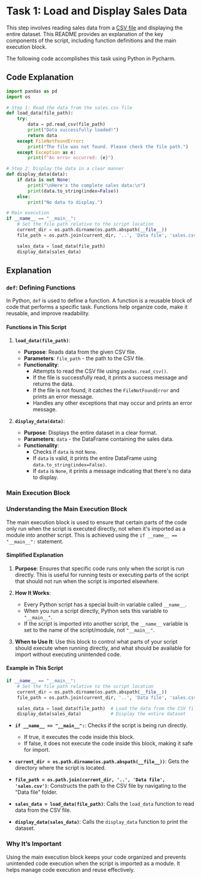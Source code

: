 # Task 1: Load and Display Sales Data

This step involves reading sales data from a [CSV file](https://github.com/FarahIbrar/CFG-Python-Activision/blob/main/Project/Data%20File/sales.csv) and displaying the entire dataset. This README provides an explanation of the key components of the script, including function definitions and the main execution block.

The following code accomplishes this task using Python in Pycharm.

## Code Explanation

```python
import pandas as pd
import os

# Step 1: Read the data from the sales.csv file
def load_data(file_path):
    try:
        data = pd.read_csv(file_path)
        print("Data successfully loaded!")
        return data
    except FileNotFoundError:
        print("The file was not found. Please check the file path.")
    except Exception as e:
        print(f"An error occurred: {e}")

# Step 2: Display the data in a clear manner
def display_data(data):
    if data is not None:
        print("\nHere's the complete sales data:\n")
        print(data.to_string(index=False))
    else:
        print("No data to display.")

# Main execution
if __name__ == "__main__":
    # Set the file path relative to the script location
    current_dir = os.path.dirname(os.path.abspath(__file__))
    file_path = os.path.join(current_dir, '..', 'Data file', 'sales.csv')  # Ensure the file is in the "Data file" folder

    sales_data = load_data(file_path)
    display_data(sales_data)
```

## Explanation

### `def`: Defining Functions

In Python, `def` is used to define a function. A function is a reusable block of code that performs a specific task. Functions help organize code, make it reusable, and improve readability.

#### Functions in This Script

1. **`load_data(file_path)`**:
   - **Purpose**: Reads data from the given CSV file.
   - **Parameters**: `file_path` - the path to the CSV file.
   - **Functionality**:
     - Attempts to read the CSV file using `pandas.read_csv()`.
     - If the file is successfully read, it prints a success message and returns the data.
     - If the file is not found, it catches the `FileNotFoundError` and prints an error message.
     - Handles any other exceptions that may occur and prints an error message.

2. **`display_data(data)`**:
   - **Purpose**: Displays the entire dataset in a clear format.
   - **Parameters**: `data` - the DataFrame containing the sales data.
   - **Functionality**:
     - Checks if `data` is not `None`.
     - If `data` is valid, it prints the entire DataFrame using `data.to_string(index=False)`.
     - If `data` is `None`, it prints a message indicating that there's no data to display.


### Main Execution Block

### Understanding the Main Execution Block

The main execution block is used to ensure that certain parts of the code only run when the script is executed directly, not when it's imported as a module into another script. This is achieved using the `if __name__ == "__main__":` statement.

#### Simplified Explanation

1. **Purpose**: Ensures that specific code runs only when the script is run directly. This is useful for running tests or executing parts of the script that should not run when the script is imported elsewhere.

2. **How It Works**:
   - Every Python script has a special built-in variable called `__name__`.
   - When you run a script directly, Python sets this variable to `"__main__"`.
   - If the script is imported into another script, the `__name__` variable is set to the name of the script/module, not `"__main__"`.

3. **When to Use It**: Use this block to control what parts of your script should execute when running directly, and what should be available for import without executing unintended code.

#### Example in This Script

```python
if __name__ == "__main__":
    # Set the file path relative to the script location
    current_dir = os.path.dirname(os.path.abspath(__file__))
    file_path = os.path.join(current_dir, '..', 'Data file', 'sales.csv')  # Ensure the file is in the "Data file" folder

    sales_data = load_data(file_path)  # Load the data from the CSV file
    display_data(sales_data)           # Display the entire dataset
```

- **`if __name__ == "__main__":`**: Checks if the script is being run directly.
  - If true, it executes the code inside this block.
  - If false, it does not execute the code inside this block, making it safe for import.

- **`current_dir = os.path.dirname(os.path.abspath(__file__))`**: Gets the directory where the script is located.

- **`file_path = os.path.join(current_dir, '..', 'Data file', 'sales.csv')`**: Constructs the path to the CSV file by navigating to the "Data file" folder.

- **`sales_data = load_data(file_path)`**: Calls the `load_data` function to read data from the CSV file.

- **`display_data(sales_data)`**: Calls the `display_data` function to print the dataset.

### Why It’s Important

Using the main execution block keeps your code organized and prevents unintended code execution when the script is imported as a module. It helps manage code execution and reuse effectively.
